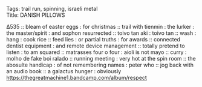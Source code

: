Tags: trail run, spinning, israeli metal  
Title: DANISH PILLOWS    
  
∆535 :: bleam of easter eggs : for christmas :: trail with tienmin : the lurker : the master/spirit : and sophon resurrected :: toivo tan aki : toivo tan :: wash : hang : cook rice :: feed lies : or partial truths : for awards :: connected dentist equipment : and remote device management :: totally pretend to listen : to am squared :: matrasses four o four : aioli is not mayo :: curry : molho de fake boi ralado :: running meeting : very hot at the spin room :: the abosulte handicap : of not remembering names : peter who :: jog back with an audio book :: a galactus hunger : obviously  
<https://thegreatmachine1.bandcamp.com/album/respect>  

